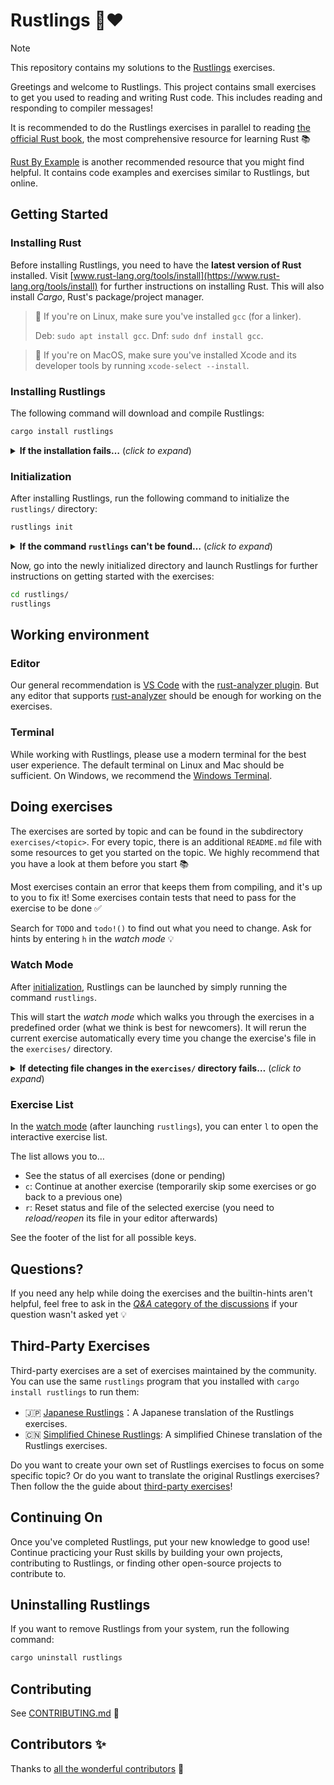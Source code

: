 <div class="oranda-hide">

# Rustlings 🦀❤️

</div>

> [!NOTE]
> This repository contains my solutions to the [Rustlings](https://github.com/rust-lang/rustlings) exercises.

Greetings and welcome to Rustlings.
This project contains small exercises to get you used to reading and writing Rust code.
This includes reading and responding to compiler messages!

It is recommended to do the Rustlings exercises in parallel to reading [the official Rust book](https://doc.rust-lang.org/book/), the most comprehensive resource for learning Rust 📚️

[Rust By Example](https://doc.rust-lang.org/rust-by-example/) is another recommended resource that you might find helpful.
It contains code examples and exercises similar to Rustlings, but online.

## Getting Started

### Installing Rust

Before installing Rustlings, you need to have the **latest version of Rust** installed.
Visit [www.rust-lang.org/tools/install](https://www.rust-lang.org/tools/install) for further instructions on installing Rust.
This will also install _Cargo_, Rust's package/project manager.

> 🐧 If you're on Linux, make sure you've installed `gcc` (for a linker).
>
> Deb: `sudo apt install gcc`.
> Dnf: `sudo dnf install gcc`.

> 🍎 If you're on MacOS, make sure you've installed Xcode and its developer tools by running `xcode-select --install`.

### Installing Rustlings

The following command will download and compile Rustlings:

```bash
cargo install rustlings
```

<details>
<summary><strong>If the installation fails…</strong> (<em>click to expand</em>)</summary>

- Make sure you have the latest Rust version by running `rustup update`
- Try adding the `--locked` flag: `cargo install rustlings --locked`
- Otherwise, please [report the issue](https://github.com/rust-lang/rustlings/issues/new)

</details>

### Initialization

After installing Rustlings, run the following command to initialize the `rustlings/` directory:

```bash
rustlings init
```

<details>
<summary><strong>If the command <code>rustlings</code> can't be found…</strong> (<em>click to expand</em>)</summary>

You are probably using Linux and installed Rust using your package manager.

Cargo installs binaries to the directory `~/.cargo/bin`.
Sadly, package managers often don't add `~/.cargo/bin` to your `PATH` environment variable.

The solution is to …

- either add `~/.cargo/bin` manually to `PATH`
- or to uninstall Rust from the package manager and install it using the official way with `rustup`: https://www.rust-lang.org/tools/install

</details>

Now, go into the newly initialized directory and launch Rustlings for further instructions on getting started with the exercises:

```bash
cd rustlings/
rustlings
```

## Working environment

### Editor

Our general recommendation is [VS Code](https://code.visualstudio.com/) with the [rust-analyzer plugin](https://marketplace.visualstudio.com/items?itemName=rust-lang.rust-analyzer).
But any editor that supports [rust-analyzer](https://rust-analyzer.github.io/) should be enough for working on the exercises.

### Terminal

While working with Rustlings, please use a modern terminal for the best user experience.
The default terminal on Linux and Mac should be sufficient.
On Windows, we recommend the [Windows Terminal](https://aka.ms/terminal).

## Doing exercises

The exercises are sorted by topic and can be found in the subdirectory `exercises/<topic>`.
For every topic, there is an additional `README.md` file with some resources to get you started on the topic.
We highly recommend that you have a look at them before you start 📚️

Most exercises contain an error that keeps them from compiling, and it's up to you to fix it!
Some exercises contain tests that need to pass for the exercise to be done ✅

Search for `TODO` and `todo!()` to find out what you need to change.
Ask for hints by entering `h` in the _watch mode_ 💡

### Watch Mode

After [initialization](#initialization), Rustlings can be launched by simply running the command `rustlings`.

This will start the _watch mode_ which walks you through the exercises in a predefined order (what we think is best for newcomers).
It will rerun the current exercise automatically every time you change the exercise's file in the `exercises/` directory.

<details>
<summary><strong>If detecting file changes in the <code>exercises/</code> directory fails…</strong> (<em>click to expand</em>)</summary>

> You can add the **`--manual-run`** flag (`rustlings --manual-run`) to manually rerun the current exercise by entering `r` in the watch mode.
>
> Please [report the issue](https://github.com/rust-lang/rustlings/issues/new) with some information about your operating system and whether you run Rustlings in a container or virtual machine (e.g. WSL).

</details>

### Exercise List

In the [watch mode](#watch-mode) (after launching `rustlings`), you can enter `l` to open the interactive exercise list.

The list allows you to…

- See the status of all exercises (done or pending)
- `c`: Continue at another exercise (temporarily skip some exercises or go back to a previous one)
- `r`: Reset status and file of the selected exercise (you need to _reload/reopen_ its file in your editor afterwards)

See the footer of the list for all possible keys.

## Questions?

If you need any help while doing the exercises and the builtin-hints aren't helpful, feel free to ask in the [_Q&A_ category of the discussions](https://github.com/rust-lang/rustlings/discussions/categories/q-a?discussions_q=) if your question wasn't asked yet 💡

## Third-Party Exercises

Third-party exercises are a set of exercises maintained by the community.
You can use the same `rustlings` program that you installed with `cargo install rustlings` to run them:

- 🇯🇵 [Japanese Rustlings](https://github.com/sotanengel/rustlings-jp)：A Japanese translation of the Rustlings exercises.
- 🇨🇳 [Simplified Chinese Rustlings](https://github.com/SandmeyerX/rustlings-zh-cn): A simplified Chinese translation of the Rustlings exercises.

Do you want to create your own set of Rustlings exercises to focus on some specific topic?
Or do you want to translate the original Rustlings exercises?
Then follow the the guide about [third-party exercises](https://github.com/rust-lang/rustlings/blob/main/THIRD_PARTY_EXERCISES.md)!

## Continuing On

Once you've completed Rustlings, put your new knowledge to good use!
Continue practicing your Rust skills by building your own projects, contributing to Rustlings, or finding other open-source projects to contribute to.

## Uninstalling Rustlings

If you want to remove Rustlings from your system, run the following command:

```bash
cargo uninstall rustlings
```

## Contributing

See [CONTRIBUTING.md](https://github.com/rust-lang/rustlings/blob/main/CONTRIBUTING.md) 🔗

## Contributors ✨

Thanks to [all the wonderful contributors](https://github.com/rust-lang/rustlings/graphs/contributors) 🎉

